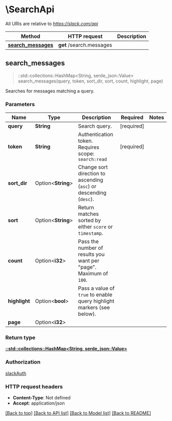 # \SearchApi

All URIs are relative to *https://slack.com/api*

Method | HTTP request | Description
------------- | ------------- | -------------
[**search_messages**](SearchApi.md#search_messages) | **get** /search.messages | 



## search_messages

> ::std::collections::HashMap<String, serde_json::Value> search_messages(query, token, sort_dir, sort, count, highlight, page)


Searches for messages matching a query.

### Parameters


Name | Type | Description  | Required | Notes
------------- | ------------- | ------------- | ------------- | -------------
**query** | **String** | Search query. | [required] |
**token** | **String** | Authentication token. Requires scope: `search:read` | [required] |
**sort_dir** | Option<**String**> | Change sort direction to ascending (`asc`) or descending (`desc`). |  |
**sort** | Option<**String**> | Return matches sorted by either `score` or `timestamp`. |  |
**count** | Option<**i32**> | Pass the number of results you want per \"page\". Maximum of `100`. |  |
**highlight** | Option<**bool**> | Pass a value of `true` to enable query highlight markers (see below). |  |
**page** | Option<**i32**> |  |  |

### Return type

[**::std::collections::HashMap<String, serde_json::Value>**](serde_json::Value.md)

### Authorization

[slackAuth](../README.md#slackAuth)

### HTTP request headers

- **Content-Type**: Not defined
- **Accept**: application/json

[[Back to top]](#) [[Back to API list]](../README.md#documentation-for-api-endpoints) [[Back to Model list]](../README.md#documentation-for-models) [[Back to README]](../README.md)

